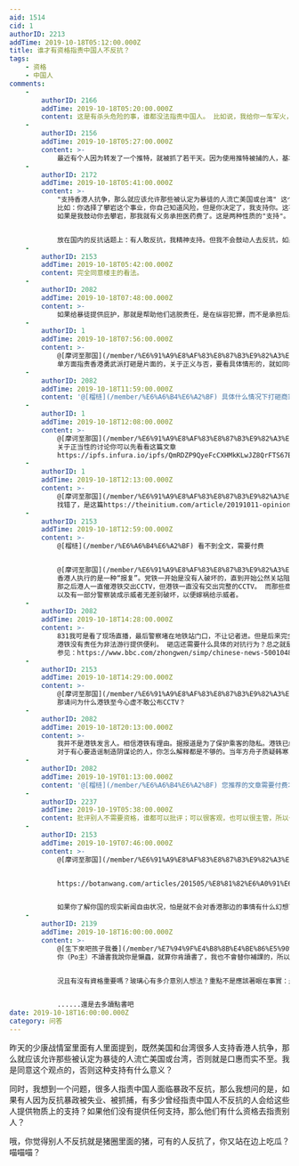 ```yaml
---
aid: 1514
cid: 1
authorID: 2213
addTime: 2019-10-18T05:12:00.000Z
title: 谁才有资格指责中国人不反抗？
tags:
    - 资格
    - 中国人
comments:
    -
        authorID: 2166
        addTime: 2019-10-18T05:20:00.000Z
        content: 这是有杀头危险的事，谁都没法指责中国人。 比如说，我给你一车军火，你去干死美军，不去是孬种。
    -
        authorID: 2156
        addTime: 2019-10-18T05:27:00.000Z
        content: >-
            最近有个人因为转发了一个推特，就被抓了若干天。因为使用推特被捕的人，基本都上了黑名单。以后生活各种事情都麻烦。这个代价太大了。政府要的就是这个效果和威慑力。那么多新出来的社交媒体平台都被干死，也是因为政府只准人去他们允许的地方发内容，受到时刻监控。我很多同学以前朋友圈都发些自己的想法的，现在都不敢发了，全是发正能量和组织要求的内容。他们都成了笼子里的鸟儿。有财富却无法消费。
    -
        authorID: 2172
        addTime: 2019-10-18T05:41:00.000Z
        content: >-
            "支持香港人抗争，那么就应该允许那些被认定为暴徒的人流亡美国或台湾" 这个我觉得逻辑不对。
            比如：你选择了攀岩这个事业，你自己知道风险，但是你决定了，我支持你。这不代表你如果出了意外，我有义务出医药费。
            如果是我鼓动你去攀岩，那我就有义务承担医药费了。这是两种性质的"支持"。


            放在国内的反抗话题上：有人敢反抗，我精神支持。但我不会鼓动人去反抗，如果是我鼓动的，那我就有义务帮他们承担后果。
    -
        authorID: 2153
        addTime: 2019-10-18T05:42:00.000Z
        content: 完全同意楼主的看法。
    -
        authorID: 2082
        addTime: 2019-10-18T07:48:00.000Z
        content: >-
            如果给暴徒提供庇护，那就是帮助他们逃脱责任，是在纵容犯罪，而不是承担后果。真正要承担后果，麻烦香港美国台湾部分人，最好也帮忙赔偿被砸的港铁站、商铺的损失。
    -
        authorID: 1
        addTime: 2019-10-18T07:56:00.000Z
        content: >-
            @[摩诃至那国](/member/%E6%91%A9%E8%AF%83%E8%87%B3%E9%82%A3%E5%9B%BD)
            单方面指责香港勇武派打砸是片面的，关于正义与否，要看具体情形的，就如同梭罗的公民的不服从，党政府本身缺乏正当性的时候，个人的某些行动，也会有正当性基础。当然这只是法理上，具体到打砸某个商家，要看具体情形。
    -
        authorID: 2082
        addTime: 2019-10-18T11:59:00.000Z
        content: '@[榴梿](/member/%E6%A6%B4%E6%A2%BF) 具体什么情况下打砸商家是情有可原的呢？'
    -
        authorID: 1
        addTime: 2019-10-18T12:08:00.000Z
        content: >-
            @[摩诃至那国](/member/%E6%91%A9%E8%AF%83%E8%87%B3%E9%82%A3%E5%9B%BD)
            关于正当性的讨论你可以先看看这篇文章
            https://ipfs.infura.io/ipfs/QmRDZP9QyeFcCXHMkKLwJZ8QrFTS67B3ES8NTqEymVDz2X
    -
        authorID: 1
        addTime: 2019-10-18T12:13:00.000Z
        content: >-
            @[摩诃至那国](/member/%E6%91%A9%E8%AF%83%E8%87%B3%E9%82%A3%E5%9B%BD)
            找错了，是这篇https://theinitium.com/article/20191011-opinion-hk-movement-reflection/
    -
        authorID: 2153
        addTime: 2019-10-18T12:59:00.000Z
        content: >-
            @[榴梿](/member/%E6%A6%B4%E6%A2%BF) 看不到全文，需要付费


            @[摩诃至那国](/member/%E6%91%A9%E8%AF%83%E8%87%B3%E9%82%A3%E5%9B%BD)
            香港人执行的是一种“报复”。党铁一开始是没有人破坏的，直到开始公然关站阻止游行已经引起不满了。但真正引爆舆论的是831太子站事件（具体你可以自行google）
            那之后港人一直催港铁交出CCTV，但港铁一直没有交出完整的CCTV。 而那些商店也是因为某些具体的对抗行为。
            以及有一部分警察装成示威者无差别破坏，以便嫁祸给示威者。
    -
        authorID: 2082
        addTime: 2019-10-18T14:28:00.000Z
        content: >-
            831我可是看了现场直播，最后警察堵在地铁站门口，不让记者进。但是后来完全是虚假消息在驱动，什么831打死人，口号喊一千次就变成真相了？打死了谁呢？
            港铁没有责任为非法游行提供便利。 砸店还需要什么具体的对抗行为？总之就是顺我者昌，逆我者亡咯？
            参见：https://www.bbc.com/zhongwen/simp/chinese-news-50010488
    -
        authorID: 2153
        addTime: 2019-10-18T14:29:00.000Z
        content: >-
            @[摩诃至那国](/member/%E6%91%A9%E8%AF%83%E8%87%B3%E9%82%A3%E5%9B%BD)
            那请问为什么港铁至今心虚不敢公布CCTV？
    -
        authorID: 2082
        addTime: 2019-10-18T20:13:00.000Z
        content: >-
            我并不是港铁发言人。相信港铁有理由。据报道是为了保护乘客的隐私。港铁已经公布了很多片段。然而没有用。
            对于有心要造谣制造阴谋论的人，你怎么解释都是不够的。当年方舟子质疑韩寒，媒体不断地采访韩寒的同学、老师来为韩寒作证，最后连手稿都公布了，也没有用。阴谋论本身就是一种无限质疑而不需要任何证明，反过来却要求对方无限度提供证据的无理要求。
    -
        authorID: 2082
        addTime: 2019-10-19T01:13:00.000Z
        content: '@[榴梿](/member/%E6%A6%B4%E6%A2%BF) 您推荐的文章需要付费才能看全部内容。'
    -
        authorID: 2237
        addTime: 2019-10-19T05:38:00.000Z
        content: 批评别人不需要资格，谁都可以批评；可以很客观，也可以很主管，所以也不需要理由。
    -
        authorID: 2153
        addTime: 2019-10-19T07:46:00.000Z
        content: >-
            @[摩诃至那国](/member/%E6%91%A9%E8%AF%83%E8%87%B3%E9%82%A3%E5%9B%BD) 13


            https://botanwang.com/articles/201505/%E8%81%82%E6%A0%91%E6%96%8C%E6%A1%88%E7%BB%9D%E4%B8%8D%E6%98%AF%E4%BB%85%E4%BB%85%E6%98%AF%E9%94%99%E5%88%A4.html


            如果你了解你国的现实新闻自由状况，怕是就不会对香港那边的事情有什么幻想了。 推荐查一下聂树斌案。
    -
        authorID: 2139
        addTime: 2019-10-18T16:00:00.000Z
        content: >-
            @[生下來吧孩子我養](/member/%E7%94%9F%E4%B8%8B%E4%BE%86%E5%90%A7%E5%AD%A9%E5%AD%90%E6%88%91%E9%A4%8A)
            你（Po主）不讀書我說你是懶蟲，就算你肯讀書了，我也不會替你補課的，所以我就沒資格說你是懶蟲？？


            況且有沒有資格重要嗎？玻璃心有多介意別人想法？重點不是應該著眼在事實：是否豬圈裡面的豬，為何別人會有這種看法？？


            ......還是去多讀點書吧
date: 2019-10-18T16:00:00.000Z
category: 问答
---
```


昨天的少康战情室里面有人里面提到，既然美国和台湾很多人支持香港人抗争，那么就应该允许那些被认定为暴徒的人流亡美国或台湾，否则就是口惠而实不至。我是同意这个观点的，否则这种支持有什么意义？

同时，我想到一个问题，很多人指责中国人面临暴政不反抗，那么我想问的是，如果有人因为反抗暴政被失业、被抓捕，有多少曾经指责中国人不反抗的人会给这些人提供物质上的支持？如果他们没有提供任何支持，那么他们有什么资格去指责别人？

哦，你觉得别人不反抗就是猪圈里面的猪，可有的人反抗了，你又站在边上吃瓜？喵喵喵？
